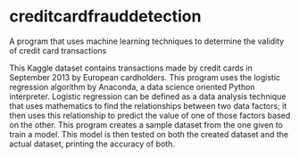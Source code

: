 # creditcardfrauddetection
A program that uses machine learning techniques to determine the validity of credit card transactions

This Kaggle dataset contains transactions made by credit cards in September 2013 by European cardholders. This program uses the logistic regression algorithm by Anaconda, a data science oriented Python interpreter. Logistic regression can be defined as a data analysis technique that uses mathematics to find the relationships between two data factors; it then uses this relationship to predict the value of one of those factors based on the other. This program creates a sample dataset from the one given to train a model. This model is then tested on both the created dataset and the actual dataset, printing the accuracy of both.
